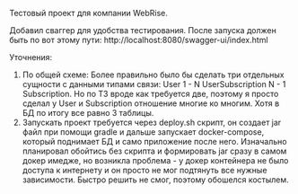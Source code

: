 Тестовый проект для компании WebRise.

Добавил сваггер для удобства тестирования. После запуска должен быть по вот этому пути: 
http://localhost:8080/swagger-ui/index.html

Уточнения:
1. По общей схеме: Более правильно было бы сделать три отдельных сущности с данными типами связи: User 1 - N UserSubscription N - 1 Subscription. Но по ТЗ вроде как требуется две, поэтому я просто сделал у User и Subscription отношение многие ко многим. Хотя в БД по итогу все равно 3 таблицы.
2. Запускать проект требуется через deploy.sh скрипт, он создает jar файл при помощи gradle и дальше запускает docker-compose, который поднимает БД и само приложение после него. Изначально планировал обойтись без скрипта и формировать jar сразу в самом докер имедже, но возникла проблема - у докер контейнера не было доступа к интернету и он просто не мог подтянуть все нужные зависимости. Быстро решить не смог, поэтому обошелся костылем. 
